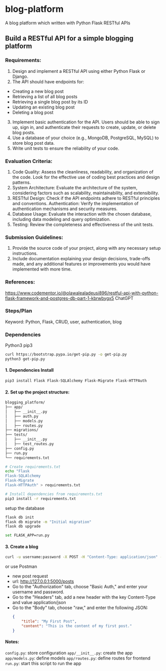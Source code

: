 # blog-platform
A blog platform which written with Python Flask RESTful APIs

## Build a RESTful API for a simple blogging platform

### Requirements:
1. Design and implement a RESTful API using either Python Flask or Django.
2. The API should have endpoints for:
  - Creating a new blog post
  - Retrieving a list of all blog posts
  - Retrieving a single blog post by its ID
  - Updating an existing blog post
  - Deleting a blog post
3. Implement basic authentication for the API. Users should be able to sign up, sign in, and authenticate their requests to create, update, or delete blog posts.
4. Use a database of your choice (e.g., MongoDB, PostgreSQL, MySQL) to store blog post data.
5. Write unit tests to ensure the reliability of your code.

### Evaluation Criteria:
1. Code Quality: Assess the cleanliness, readability, and organization of the code. Look for the effective use of coding best practices and design patterns.
2. System Architecture: Evaluate the architecture of the system, considering factors such as scalability, maintainability, and extensibility.
3. RESTful Design: Check if the API endpoints adhere to RESTful principles and conventions.
   Authentication: Verify the implementation of authentication mechanisms and security measures.
4. Database Usage: Evaluate the interaction with the chosen database, including data modeling and query optimization.
5. Testing: Review the completeness and effectiveness of the unit tests.

### Submission Guidelines:
1. Provide the source code of your project, along with any necessary setup instructions.
2. Include documentation explaining your design decisions, trade-offs made, and any additional features or improvements you would have implemented with more time.

### References:
https://www.codementor.io/@olawalealadeusi896/restful-api-with-python-flask-framework-and-postgres-db-part-1-kbrwbygx5
ChatGPT

### Steps/Plan
Keyword: Python, Flask, CRUD, user, authentication, blog

### Dependencies
Python3
pip3
```bash
curl https://bootstrap.pypa.io/get-pip.py -o get-pip.py
python3 get-pip.py
```

#### 1. Dependencies Install
```bash
pip3 install Flask Flask-SQLAlchemy Flask-Migrate Flask-HTTPAuth
```

#### 2. Set up the project structure:
```bash
blogging_platform/
├── app/
│   ├── __init__.py
│   ├── auth.py
│   ├── models.py
│   ├── routes.py
├── migrations/
├── tests/
│   ├── __init__.py
│   ├── test_routes.py
├── config.py
├── run.py
└── requirements.txt
```

```bash
# Create requirements.txt
echo "Flask
Flask-SQLAlchemy
Flask-Migrate
Flask-HTTPAuth" > requirements.txt

# Install dependencies from requirements.txt
pip3 install -r requirements.txt
```

setup the database
```bash
flask db init
flask db migrate -m "Initial migration"
flask db upgrade
```

```bash
set FLASK_APP=run.py
```

#### 3. Create a blog
```bash
curl -u username:password -X POST -H "Content-Type: application/json" -d '{"title": "My First Post", "body": "This is the content of my first post."}' http://127.0.0.1:5000/posts

```
or use Postman
- new post request
- url: http://127.0.0.1:5000/posts
- Go to the "Authorization" tab, choose "Basic Auth," and enter your username and password.
- Go to the "Headers" tab, add a new header with the key Content-Type and value application/json
- Go to the "Body" tab, choose "raw," and enter the following JSON:
  ```json
  {
      "title": "My First Post",
      "content": "This is the content of my first post."
  }
  ```

#### Notes:
`config.py`: store configuration
`app/__init__.py`: create the app
`app/models.py`: define models
`app/routes.py`: define routes for frontend
`run.py`: start this script to run the app